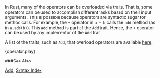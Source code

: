 In Rust, many of the operators can be overloaded via traits. That is, some operators can
be used to accomplish different tasks based on their input arguments. This is possible
because operators are syntactic sugar for method calls. For example, the `+` operator in
`a + b` calls the `add` method (as in `a.add(b)`). This `add` method is part of the `Add`
trait. Hence, the `+` operator can be used by any implementor of the `Add` trait.

A list of the traits, such as `Add`, that overload operators are available [here][ops].

{operator.play}

###See Also

[Add][add], [Syntax Index][syntax]

[add]: http://doc.rust-lang.org/core/ops/trait.Add.html
[ops]: http://doc.rust-lang.org/core/ops/
[syntax]: https://doc.rust-lang.org/book/syntax-index.html
